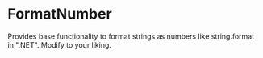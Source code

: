 FormatNumber
============

Provides base functionality to format strings as numbers like string.format in ".NET". Modify to your liking.
